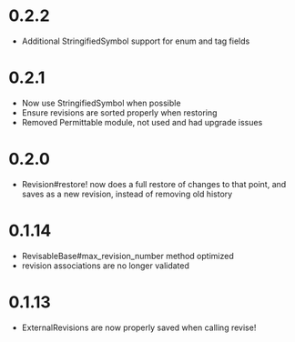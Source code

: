 # 0.2.2
- Additional StringifiedSymbol support for enum and tag fields
# 0.2.1
- Now use StringifiedSymbol when possible
- Ensure revisions are sorted properly when restoring
- Removed Permittable module, not used and had upgrade issues

# 0.2.0
- Revision#restore! now does a full restore of changes to that point, and saves as a new revision, instead of removing old history 

# 0.1.14
- RevisableBase#max_revision_number method optimized
- revision associations are no longer validated

# 0.1.13
- ExternalRevisions are now properly saved when calling revise!